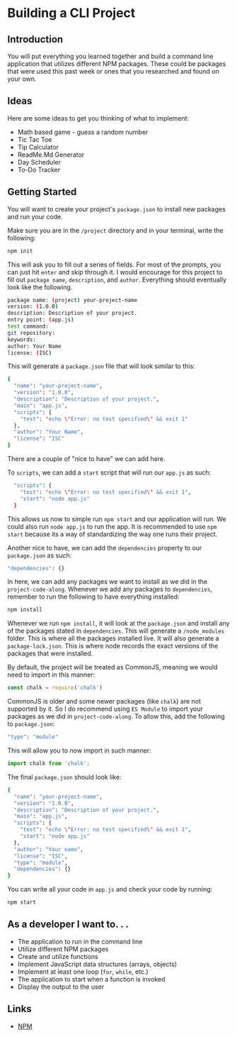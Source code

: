# Building a CLI Project

## Introduction
You will put everything you learned together and build a command line application that utilizes different NPM packages. These could be packages that were used this past week or ones that you researched and found on your own.

## Ideas
Here are some ideas to get you thinking of what to implement:
- Math based game - guess a random number
- Tic Tac Toe
- Tip Calculator
- ReadMe.Md Generator
- Day Scheduler
- To-Do Tracker

## Getting Started
You will want to create your project's `package.json` to install new packages and run your code.

Make sure you are in the `/project` directory and in your terminal, write the following:
```bash
npm init
```
This will ask you to fill out a series of fields. For most of the prompts, you can just hit `enter` and skip through it. I would encourage for this project to fill out `package name`, `description`, and `author`. Everything should eventually look like the following.

```bash
package name: (project) your-project-name
version: (1.0.0) 
description: Description of your project.
entry point: (app.js) 
test command: 
git repository: 
keywords: 
author: Your Name
license: (ISC)
```

This will generate a `package.json` file that will look similar to this:
```bash
{
  "name": "your-project-name",
  "version": "1.0.0",
  "description": "Description of your project.",
  "main": "app.js",
  "scripts": {
    "test": "echo \"Error: no test specified\" && exit 1"
  },
  "author": "Your Name",
  "license": "ISC"
}
```
There are a couple of "nice to have" we can add here.

To `scripts`, we can add a `start` script that will run our `app.js` as such:
```bash
  "scripts": {
    "test": "echo \"Error: no test specified\" && exit 1",
    "start": "node app.js"
  }
```
This allows us now to simple run `npm start` and our application will run. We could also run `node app.js` to run the app. It is recommended to use `npm start` because its a way of standardizing the way one runs their project.

Another nice to have, we can add the `dependencies` property to our `package.json` as such:

```bash
"dependencies": {}
```

In here, we can add any packages we want to install as we did in the `project-code-along`. Whenever we add any packages to `dependencies`, remember to run the following to have everything installed:

```bash
npm install
```

Whenever we run `npm install`, it will look at the `package.json` and install any of the packages stated in `dependencies`. This will generate a `/node_modules` folder. This is where all the packages installed live. It will also generate a `package-lock.json`. This is where node records the exact versions of the packages that were installed.

By default, the project will be treated as CommonJS, meaning we would need to import in this manner:

```js
const chalk = require('chalk')
```

CommonJS is older and some newer packages (like `chalk`) are not supported by it. So I do recommend using `ES Module` to import your packages as we did in `project-code-along`. To allow this, add the following to `package.json`:

```bash
"type": "module"
```

This will allow you to now import in such manner:

```js
import chalk from 'chalk';
```


The final `package.json` should look like:

```bash
{
  "name": "your-project-name",
  "version": "1.0.0",
  "description": "Description of your project.",
  "main": "app.js",
  "scripts": {
    "test": "echo \"Error: no test specified\" && exit 1",
    "start": "node app.js"
  },
  "author": "Your name",
  "license": "ISC",
  "type": "module",
  "dependencies": {}
}
```

You can write all your code in `app.js` and check your code by running:

```bash
npm start
```

## As a developer I want to. . .
- The application to run in the command line
- Utilize different NPM packages
- Create and utilize functions
- Implement JavaScript data structures (arrays, objects)
- Implement at least one loop (`for`, `while`, etc.)
- The application to start when a function is invoked
- Display the output to the user

## Links
- [NPM](https://www.npmjs.com/)
